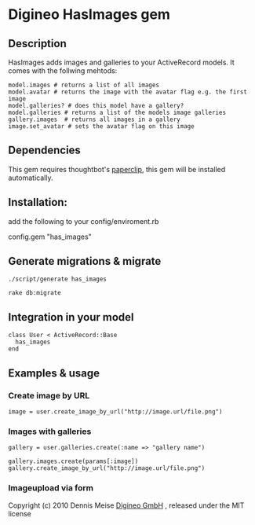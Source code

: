 Digineo HasImages gem
=========

## Description
  HasImages adds images and galleries to your ActiveRecord models.
  It comes with the follwing mehtods:

    model.images # returns a list of all images
    model.avatar # returns the image with the avatar flag e.g. the first image
    model.galleries? # does this model have a gallery?
    model.galleries # returns a list of the models image galleries
    gallery.images  # returns all images in a gallery
    image.set_avatar # sets the avatar flag on this image

## Dependencies
  This gem requires thoughtbot's [paperclip](http://github.com/thoughtbot/paperclip), this gem will be installed automatically.

## Installation:
add the following to your config/enviroment.rb

  config.gem "has_images"


## Generate migrations & migrate

    ./script/generate has_images
  
    rake db:migrate
  
## Integration in your model

    class User < ActiveRecord::Base  
      has_images
    end
  
## Examples & usage

### Create image by URL
    
    image = user.create_image_by_url("http://image.url/file.png")

### Images with galleries
    
    gallery = user.galleries.create(:name => "gallery name")
    
    gallery.images.create(params[:image])
    gallery.create_image_by_url("http://image.url/file.png")
  
### Imageupload via form




Copyright (c) 2010 Dennis Meise [Digineo GmbH](http://www.digineo.de/ "Digineo GmbH") , released under the MIT license

